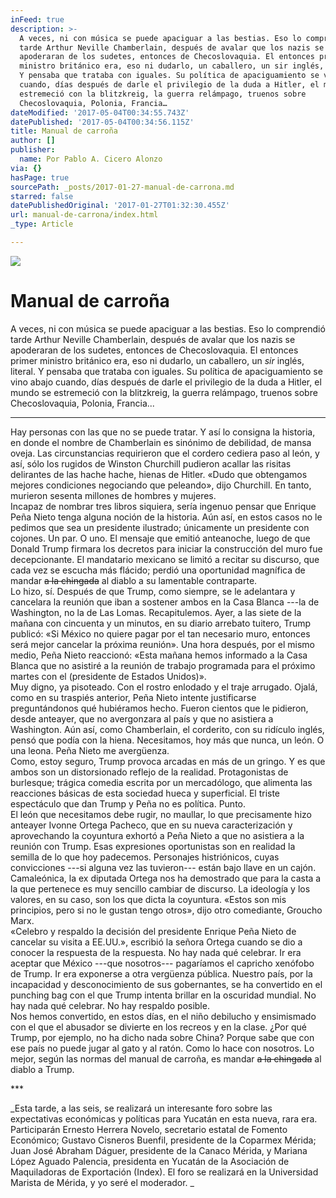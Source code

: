 ```yaml
---
inFeed: true
description: >-
  A veces, ni con música se puede apaciguar a las bestias. Eso lo comprendió
  tarde Arthur Neville Chamberlain, después de avalar que los nazis se
  apoderaran de los sudetes, entonces de Checoslovaquia. El entonces primer
  ministro británico era, eso ni dudarlo, un caballero, un sir inglés, literal.
  Y pensaba que trataba con iguales. Su política de apaciguamiento se vino abajo
  cuando, días después de darle el privilegio de la duda a Hitler, el mundo se
  estremeció con la blitzkreig, la guerra relámpago, truenos sobre
  Checoslovaquia, Polonia, Francia…
dateModified: '2017-05-04T00:34:55.743Z'
datePublished: '2017-05-04T00:34:56.115Z'
title: Manual de carroña
author: []
publisher:
  name: Por Pablo A. Cicero Alonzo
via: {}
hasPage: true
sourcePath: _posts/2017-01-27-manual-de-carrona.md
starred: false
datePublishedOriginal: '2017-01-27T01:32:30.455Z'
url: manual-de-carrona/index.html
_type: Article

---
```

![](https://the-grid-user-content.s3-us-west-2.amazonaws.com/114f20de-a36f-455a-8a3f-c7b04060eedd.gif)

# Manual de carroña

A veces, ni con música se puede apaciguar a las bestias. Eso lo comprendió tarde Arthur Neville Chamberlain, después de avalar que los nazis se apoderaran de los sudetes, entonces de Checoslovaquia. El entonces primer ministro británico era, eso ni dudarlo, un caballero, un _sir_ inglés, literal. Y pensaba que trataba con iguales. Su política de apaciguamiento se vino abajo cuando, días después de darle el privilegio de la duda a Hitler, el mundo se estremeció con la blitzkreig, la guerra relámpago, truenos sobre Checoslovaquia, Polonia, Francia...

---

Hay personas con las que no se puede tratar. Y así lo consigna la historia, en donde el nombre de Chamberlain es sinónimo de debilidad, de mansa oveja. Las circunstancias requirieron que el cordero cediera paso al león, y así, sólo los rugidos de Winston Churchill pudieron acallar las risitas delirantes de las hache hache, hienas de Hitler. «Dudo que obtengamos mejores condiciones negociando que peleando», dijo Churchill. En tanto, murieron sesenta millones de hombres y mujeres.   
Incapaz de nombrar tres libros siquiera, sería ingenuo pensar que Enrique Peña Nieto tenga alguna noción de la historia. Aún así, en estos casos no le pedimos que sea un presidente ilustrado; únicamente un presidente con cojones. Un par. O uno. El mensaje que emitió anteanoche, luego de que Donald Trump firmara los decretos para iniciar la construcción del muro fue decepcionante. El mandatario mexicano se limitó a recitar su discurso, que cada vez se escucha más flácido; perdió una oportunidad magnífica de mandar ~~a la chingada~~ al diablo a su lamentable contraparte.  
Lo hizo, sí. Después de que Trump, como siempre, se le adelantara y cancelara la reunión que iban a sostener ambos en la Casa Blanca ---la de Washington, no la de Las Lomas. Recapitulemos. Ayer, a las siete de la mañana con cincuenta y un minutos, en su diario arrebato tuitero, Trump publicó: «Si México no quiere pagar por el tan necesario muro, entonces será mejor cancelar la próxima reunión». Una hora después, por el mismo medio, Peña Nieto reaccionó: «Esta mañana hemos informado a la Casa Blanca que no asistiré a la reunión de trabajo programada para el próximo martes con el (presidente de Estados Unidos)».   
Muy digno, ya pisoteado. Con el rostro enlodado y el traje arrugado. Ojalá, como en su traspiés anterior, Peña Nieto intente justificarse preguntándonos qué hubiéramos hecho. Fueron cientos que le pidieron, desde anteayer, que no avergonzara al país y que no asistiera a Washington. Aún así, como Chamberlain, el corderito, con su ridículo inglés, pensó que podía con la hiena. Necesitamos, hoy más que nunca, un león. O una leona. Peña Nieto me avergüenza.   
Como, estoy seguro, Trump provoca arcadas en más de un gringo. Y es que ambos son un distorsionado reflejo de la realidad. Protagonistas de burlesque; trágica comedia escrita por un mercadólogo, que alimenta las reacciones básicas de esta sociedad hueca y superficial. El triste espectáculo que dan Trump y Peña no es política. Punto.   
El león que necesitamos debe rugir, no maullar, lo que precisamente hizo anteayer Ivonne Ortega Pacheco, que en su nueva caracterización y aprovechando la coyuntura exhortó a Peña Nieto a que no asistiera a la reunión con Trump. Esas expresiones oportunistas son en realidad la semilla de lo que hoy padecemos. Personajes histriónicos, cuyas convicciones ---si alguna vez las tuvieron--- están bajo llave en un cajón. Camaleónica, la ex diputada Ortega nos ha demostrado que para la casta a la que pertenece es muy sencillo cambiar de discurso. La ideología y los valores, en su caso, son los que dicta la coyuntura. «Estos son mis principios, pero si no le gustan tengo otros», dijo otro comediante, Groucho Marx.   
«Celebro y respaldo la decisión del presidente Enrique Peña Nieto de cancelar su visita a EE.UU.», escribió la señora Ortega cuando se dio a conocer la respuesta de la respuesta. No hay nada qué celebrar. Ir era aceptar que México ---que nosotros--- pagaríamos el capricho xenófobo de Trump. Ir era exponerse a otra vergüenza pública. Nuestro país, por la incapacidad y desconocimiento de sus gobernantes, se ha convertido en el punching bag con el que Trump intenta brillar en la oscuridad mundial. No hay nada qué celebrar. No hay respaldo posible.   
Nos hemos convertido, en estos días, en el niño debilucho y ensimismado con el que el abusador se divierte en los recreos y en la clase. ¿Por qué Trump, por ejemplo, no ha dicho nada sobre China? Porque sabe que con ese país no puede jugar al gato y al ratón. Como lo hace con nosotros. Lo mejor, según las normas del manual de carroña, es mandar ~~a la chingada~~ al diablo a Trump.

\*\*\*

_Esta tarde, a las seis, se realizará un interesante foro sobre las expectativas económicas y políticas para Yucatán en esta nueva, rara era. Participarán Ernesto Herrera Novelo, secretario estatal de Fomento Económico; Gustavo Cisneros Buenfil, presidente de la Coparmex Mérida; Juan José Abraham Dáguer, presidente de la Canaco Mérida, y Mariana López Aguado Palencia, presidenta en Yucatán de la Asociación de Maquiladoras de Exportación (Index). El foro se realizará en la Universidad Marista de Mérida, y yo seré el moderador. _